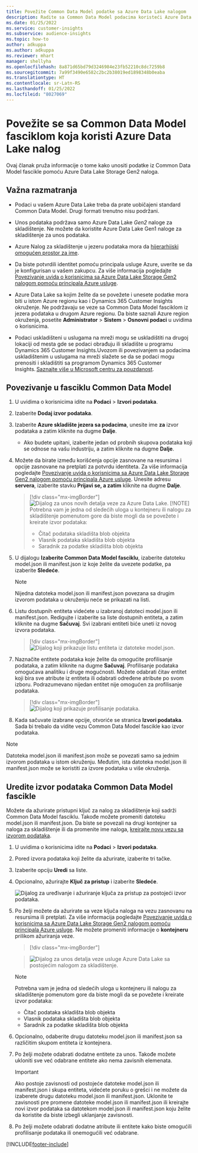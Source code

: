 ```yaml
---
title: Povežite Common Data Model podatke sa Azure Data Lake nalogom
description: Radite sa Common Data Model podacima koristeći Azure Data Lake Storage.
ms.date: 01/25/2022
ms.service: customer-insights
ms.subservice: audience-insights
ms.topic: how-to
author: adkuppa
ms.author: adkuppa
ms.reviewer: mhart
manager: shellyha
ms.openlocfilehash: 8a871d65bd79d3246984e23fb52210c8dc7259b8
ms.sourcegitcommit: 7a99f3490e6582c2bc2b38019ed1898348b0eaba
ms.translationtype: HT
ms.contentlocale: sr-Latn-RS
ms.lasthandoff: 01/25/2022
ms.locfileid: "8027069"
---
```

# <a name="connect-to-a-common-data-model-folder-using-an-azure-data-lake-account"></a>Povežite se sa Common Data Model fasciklom koja koristi Azure Data Lake nalog

Ovaj članak pruža informacije o tome kako unositi podatke iz Common Data Model fascikle pomoću Azure Data Lake Storage Gen2 naloga.

## <a name="important-considerations"></a>Važna razmatranja

- Podaci u vašem Azure Data Lake treba da prate uobičajeni standard Common Data Model. Drugi formati trenutno nisu podržani.

- Unos podataka podržava samo Azure Data Lake *Gen2* naloge za skladištenje. Ne možete da koristite Azure Data Lake Gen1 naloge za skladištenje za unos podataka.

- Azure Nalog za skladištenje u jezeru podataka mora da [hijerarhijski omogućen prostor za ime](/azure/storage/blobs/data-lake-storage-namespace).

- Da biste potvrdili identitet pomoću principala usluge Azure, uverite se da je konfigurisan u vašem zakupcu. Za više informacija pogledajte [Povezivanje uvida o korisnicima sa Azure Data Lake Storage Gen2 nalogom pomoću principala Azure usluge](connect-service-principal.md).

- Azure Data Lake sa kojim želite da se povežete i unesete podatke mora biti u istom Azure regionu kao i Dynamics 365 Customer Insights okruženje. Ne podržavaju se veze sa Common Data Model fasciklom iz jezera podataka u drugom Azure regionu. Da biste saznali Azure region okruženja, posetite **Administrator** > **Sistem** > **Osnovni podaci** u uvidima o korisnicima.

- Podaci uskladišteni u uslugama na mreži mogu se uskladištiti na drugoj lokaciji od mesta gde se podaci obrađuju ili skladište u programu Dynamics 365 Customer Insights.Uvozom ili povezivanjem sa podacima uskladištenim u uslugama na mreži slažete se da se podaci mogu prenositi i skladištiti sa programom Dynamics 365 Customer Insights. [Saznajte više u Microsoft centru za pouzdanost](https://www.microsoft.com/trust-center).

## <a name="connect-to-a-common-data-model-folder"></a>Povezivanje u fasciklu Common Data Model

1. U uvidima o korisnicima idite na **Podaci** > **Izvori podataka**.

1. Izaberite **Dodaj izvor podataka**.

1. Izaberite **Azure skladište jezera sa podacima**, unesite ime **za** izvor podataka a zatim kliknite na dugme **Dalje**.

   - Ako budete upitani, izaberite jedan od probnih skupova podataka koji se odnose na vašu industriju, a zatim kliknite na dugme **Dalje**. 

1. Možete da birate između korišćenja opcije zasnovane na resursima i opcije zasnovane na pretplati za potvrdu identiteta. Za više informacija pogledajte [Povezivanje uvida o korisnicima sa Azure Data Lake Storage Gen2 nalogom pomoću principala Azure usluge](connect-service-principal.md). Unesite adresu **servera**, izaberite stavku **Prijavi se, a zatim** kliknite na dugme **Dalje**.
   > [!div class="mx-imgBorder"]
   > ![Dijalog za unos novih detalja veze za Azure Data Lake.](media/enter-new-storage-details.png)
   > [!NOTE]
   > Potrebna vam je jedna od sledećih uloga u kontejneru ili nalogu za skladištenje pomenutom gore da biste mogli da se povežete i kreirate izvor podataka:
   >  - Čitač podataka skladišta blob objekta
   >  - Vlasnik podataka skladišta blob objekta
   >  - Saradnik za podatke skladišta blob objekta

1. U dijalogu **Izaberite Common Data Model fasciklu**, izaberite datoteku model.json ili manifest.json iz koje želite da uvezete podatke, pa izaberite **Sledeće**.
   > [!NOTE]
   > Nijedna datoteka model.json ili manifest.json povezana sa drugim izvorom podataka u okruženju neće se prikazati na listi.

1. Listu dostupnih entiteta videćete u izabranoj datoteci model.json ili manifest.json. Redigujte i izaberite sa liste dostupnih entiteta, a zatim kliknite na dugme **Sačuvaj**. Svi izabrani entiteti biće uneti iz novog izvora podataka.
   > [!div class="mx-imgBorder"]
   > ![Dijalog koji prikazuje listu entiteta iz datoteke model.json.](media/review-entities.png)

8. Naznačite entitete podataka koje želite da omogućite profilisanje podataka, a zatim kliknite na dugme **Sačuvaj**. Profilisanje podataka omogućava analitiku i druge mogućnosti. Možete odabrati čitav entitet koji bira sve atribute iz entiteta ili odabrati određene atribute po svom izboru. Podrazumevano nijedan entitet nije omogućen za profilisanje podataka.
   > [!div class="mx-imgBorder"]
   > ![Dijalog koji prikazuje profilisanje podataka.](media/dataprofiling-entities.png)

9. Kada sačuvate izabrane opcije, otvoriće se stranica **Izvori podataka**. Sada bi trebalo da vidite vezu Common Data Model fascikle kao izvor podataka.

> [!NOTE]
> Datoteka model.json ili manifest.json može se povezati samo sa jednim izvorom podataka u istom okruženju. Međutim, ista datoteka model.json ili manifest.json može se koristiti za izvore podataka u više okruženja.

## <a name="edit-a-common-data-model-folder-data-source"></a>Uredite izvor podataka Common Data Model fascikle

Možete da ažurirate pristupni ključ za nalog za skladištenje koji sadrži Common Data Model fasciklu. Takođe možete promeniti datoteku model.json ili manifest.json. Da biste se povezali na drugi kontejner sa naloga za skladištenje ili da promenite ime naloga, [kreirajte novu vezu sa izvorom podataka](#connect-to-a-common-data-model-folder).

1. U uvidima o korisnicima idite na **Podaci** > **Izvori podataka**.

2. Pored izvora podataka koji želite da ažurirate, izaberite tri tačke.

3. Izaberite opciju **Uredi** sa liste.

4. Opcionalno, ažurirajte **Ključ za pristup** i izaberite **Sledeće**.

   ![Dijalog za uređivanje i ažuriranje ključa za pristup za postojeći izvor podataka.](media/edit-access-key.png)

5. Po želji možete da ažurirate sa veze ključa naloga na vezu zasnovanu na resursima ili pretplati. Za više informacija pogledajte [Povezivanje uvida o korisnicima sa Azure Data Lake Storage Gen2 nalogom pomoću principala Azure usluge](connect-service-principal.md). Ne možete promeniti informacije o **kontejneru** prilikom ažuriranja veze.
   > [!div class="mx-imgBorder"]

   > ![Dijalog za unos detalja veze usluge Azure Data Lake sa postojećim nalogom za skladištenje.](media/enter-existing-storage-details.png)

   > [!NOTE]
   > Potrebna vam je jedna od sledećih uloga u kontejneru ili nalogu za skladištenje pomenutom gore da biste mogli da se povežete i kreirate izvor podataka:
   >  - Čitač podataka skladišta blob objekta
   >  - Vlasnik podataka skladišta blob objekta
   >  - Saradnik za podatke skladišta blob objekta


6. Opcionalno, odaberite drugu datoteku model.json ili manifest.json sa različitim skupom entiteta iz kontejnera.

7. Po želji možete odabrati dodatne entitete za unos. Takođe možete ukloniti sve već odabrane entitete ako nema zavisnih elemenata.

   > [!IMPORTANT]
   > Ako postoje zavisnosti od postojeće datoteke model.json ili manifest.json i skupa entiteta, videćete poruku o grešci i ne možete da izaberete drugu datoteku model.json ili manifest.json. Uklonite te zavisnosti pre promene datoteke model.json ili manifest.json ili kreirajte novi izvor podataka sa datotekom model.json ili manifest.json koju želite da koristite da biste izbegli uklanjanje zavisnosti.

8. Po želji možete odabrati dodatne atribute ili entitete kako biste omogućili profilisanje podataka ili onemogućili već odabrane.   


[!INCLUDE[footer-include](../includes/footer-banner.md)]
